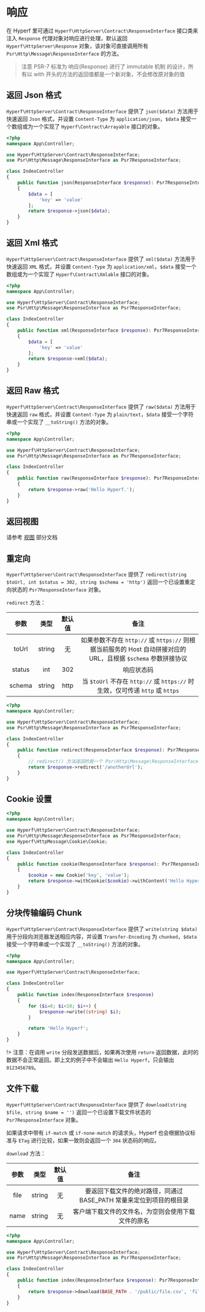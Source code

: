 # 响应

在 Hyperf 里可通过 `Hyperf\HttpServer\Contract\ResponseInterface` 接口类来注入 `Response` 代理对象对响应进行处理，默认返回 `Hyperf\HttpServer\Response` 对象，该对象可直接调用所有 `Psr\Http\Message\ResponseInterface` 的方法。

> 注意 PSR-7 标准为 响应(Response) 进行了 immutable 机制 的设计，所有以 with 开头的方法的返回值都是一个新对象，不会修改原对象的值

## 返回 Json 格式

`Hyperf\HttpServer\Contract\ResponseInterface` 提供了 `json($data)` 方法用于快速返回 `Json` 格式，并设置 `Content-Type` 为 `application/json`，`$data` 接受一个数组或为一个实现了 `Hyperf\Contract\Arrayable` 接口的对象。

```php
<?php
namespace App\Controller;

use Hyperf\HttpServer\Contract\ResponseInterface;
use Psr\Http\Message\ResponseInterface as Psr7ResponseInterface;

class IndexController
{
    public function json(ResponseInterface $response): Psr7ResponseInterface
    {
        $data = [
            'key' => 'value'
        ];
        return $response->json($data);
    }
}
```

## 返回 Xml 格式

`Hyperf\HttpServer\Contract\ResponseInterface` 提供了 `xml($data)` 方法用于快速返回 `XML` 格式，并设置 `Content-Type` 为 `application/xml`，`$data` 接受一个数组或为一个实现了 `Hyperf\Contract\Xmlable` 接口的对象。

```php
<?php
namespace App\Controller;

use Hyperf\HttpServer\Contract\ResponseInterface;
use Psr\Http\Message\ResponseInterface as Psr7ResponseInterface;

class IndexController
{
    public function xml(ResponseInterface $response): Psr7ResponseInterface
    {
        $data = [
            'key' => 'value'
        ];
        return $response->xml($data);
    }
}
```

## 返回 Raw 格式

`Hyperf\HttpServer\Contract\ResponseInterface` 提供了 `raw($data)` 方法用于快速返回 `raw` 格式，并设置 `Content-Type` 为 `plain/text`，`$data` 接受一个字符串或一个实现了 `__toString()` 方法的对象。

```php
<?php
namespace App\Controller;

use Hyperf\HttpServer\Contract\ResponseInterface;
use Psr\Http\Message\ResponseInterface as Psr7ResponseInterface;

class IndexController
{
    public function raw(ResponseInterface $response): Psr7ResponseInterface
    {
        return $response->raw('Hello Hyperf.');
    }
}
```

## 返回视图

请参考 [视图](zh-cn/view.md) 部分文档

## 重定向

`Hyperf\HttpServer\Contract\ResponseInterface` 提供了 `redirect(string $toUrl, int $status = 302, string $schema = 'http')` 返回一个已设置重定向状态的 `Psr7ResponseInterface` 对象。

`redirect` 方法：   

|  参数  |  类型  | 默认值 |                                                      备注                                                      |
|:------:|:------:|:------:|:--------------------------------------------------------------------------------------------------------------:|
| toUrl  | string |   无   | 如果参数不存在 `http://` 或 `https://` 则根据当前服务的 Host 自动拼接对应的 URL，且根据 `$schema` 参数拼接协议 |
| status |  int   |  302   |                                                   响应状态码                                                   |
| schema | string |  http  |                 当 `$toUrl` 不存在 `http://` 或 `https://` 时生效，仅可传递 `http` 或 `https`                  |

```php
<?php
namespace App\Controller;

use Hyperf\HttpServer\Contract\ResponseInterface;
use Psr\Http\Message\ResponseInterface as Psr7ResponseInterface;

class IndexController
{
    public function redirect(ResponseInterface $response): Psr7ResponseInterface
    {
        // redirect() 方法返回的是一个 Psr\Http\Message\ResponseInterface 对象，需再 return 回去
        return $response->redirect('/anotherUrl');
    }
}
```

## Cookie 设置

```php
<?php
namespace App\Controller;

use Hyperf\HttpServer\Contract\ResponseInterface;
use Psr\Http\Message\ResponseInterface as Psr7ResponseInterface;
use Hyperf\HttpMessage\Cookie\Cookie;

class IndexController
{
    public function cookie(ResponseInterface $response): Psr7ResponseInterface
    {
        $cookie = new Cookie('key', 'value');
        return $response->withCookie($cookie)->withContent('Hello Hyperf.');
    }
}
```

## 分块传输编码 Chunk

`Hyperf\HttpServer\Contract\ResponseInterface` 提供了 `write(string $data)` 用于分段向浏览器发送相应内容，并设置 `Transfer-Encoding` 为 `chunked`，`$data` 接受一个字符串或一个实现了 `__toString()` 方法的对象。

```php
<?php
namespace App\Controller;

use Hyperf\HttpServer\Contract\ResponseInterface;

class IndexController
{
    public function index(ResponseInterface $response)
    {
        for ($i=0; $i<10; $i++) {
            $response->write((string) $i);
        }

        return 'Hello Hyperf';
    }
}
```

!> 注意：在调用 `write` 分段发送数据后，如果再次使用 `return` 返回数据，此时的数据不会正常返回。即上文的例子中不会输出 `Hello Hyperf`，只会输出 `0123456789`。

## 文件下载

`Hyperf\HttpServer\Contract\ResponseInterface` 提供了 `download(string $file, string $name = '')` 返回一个已设置下载文件状态的 `Psr7ResponseInterface` 对象。

如果请求中带有 `if-match` 或 `if-none-match` 的请求头，Hyperf 也会根据协议标准与 `ETag` 进行比较，如果一致则会返回一个 `304` 状态码的响应。

`download` 方法：   

| 参数 |  类型  | 默认值 |                                备注                                 |
|:----:|:------:|:------:|:-------------------------------------------------------------------:|
| file | string |   无   | 要返回下载文件的绝对路径，同通过 BASE_PATH 常量来定位到项目的根目录 |
| name | string |   无   |         客户端下载文件的文件名，为空则会使用下载文件的原名          |


```php
<?php
namespace App\Controller;

use Hyperf\HttpServer\Contract\ResponseInterface;
use Psr\Http\Message\ResponseInterface as Psr7ResponseInterface;

class IndexController
{
    public function index(ResponseInterface $response): Psr7ResponseInterface
    {
        return $response->download(BASE_PATH . '/public/file.csv', 'filename.csv');
    }
}
```
